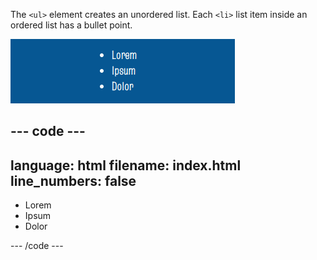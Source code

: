The `<ul>` element creates an unordered list. Each `<li>` list item inside an ordered list has a bullet point.

![A three-item list with circular bullet points. Next to the first bullet point is the text 'Lorem', next to the second bullet point is the text 'Ipsum', and next to the third bullet point is the text 'Dolor'.](images/unordered-list.png)

## --- code ---

language: html
filename: index.html
line_numbers: false
--------------------------------------------------------

<section class="xcenter">
    <ul>
        <li>Lorem</li>
        <li>Ipsum</li>
        <li>Dolor</li>
    </ul>
</section>

\--- /code ---
